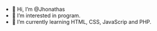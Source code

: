 - 👋 Hi, I’m @Jhonathas
- 👀 I’m interested in program.
- 🌱 I’m currently learning HTML, CSS, JavaScrip and PHP.

<!---
JhonathasYoungBoy/JhonathasYoungBoy is a ✨ special ✨ repository because its `README.md` (this file) appears on your GitHub profile.
You can click the Preview link to take a look at your changes.
--->
